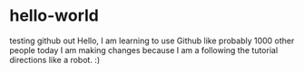 # hello-world
testing github out
Hello, I am learning to use Github like probably 1000 other people today
I am making changes because I am a following the tutorial directions like a robot. :)
